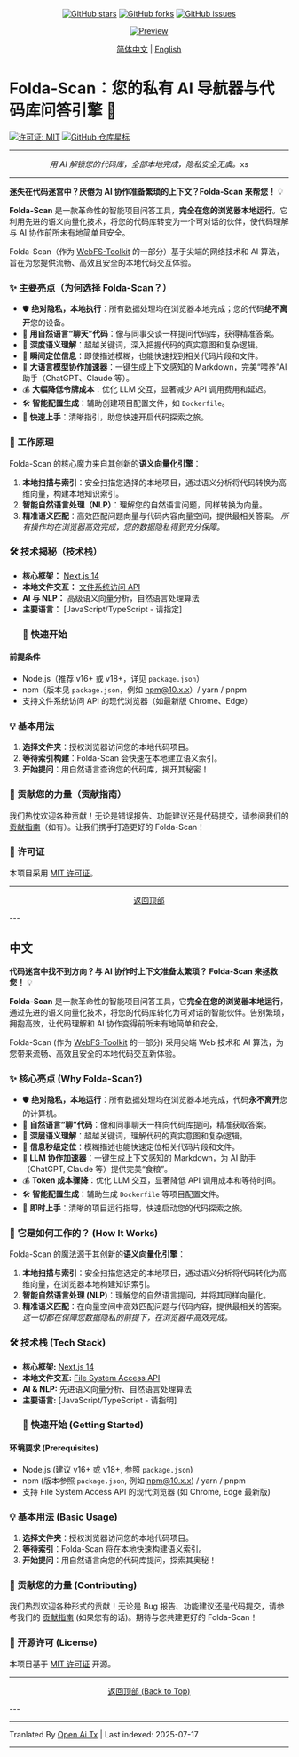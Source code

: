<translate-content><!-- GitHub 徽章 -->
<p align="center">
  <a href="https://github.com/oldjs/web-code-agent/stargazers"><img src="https://img.shields.io/github/stars/oldjs/web-code-agent?style=social" alt="GitHub stars"></a>
  <a href="https://github.com/oldjs/web-code-agent/network/members"><img src="https://img.shields.io/github/forks/oldjs/web-code-agent?style=social" alt="GitHub forks"></a>
  <a href="https://github.com/oldjs/web-code-agent/issues"><img src="https://img.shields.io/github/issues/oldjs/web-code-agent" alt="GitHub issues"></a>
</p>

<p align="center">
  <a href="https://github.com/oldjs/web-code-agent/blob/main/preview.md">
    <img src="https://img.shields.io/badge/Preview-Click%20Here-blue" alt="Preview">
  </a>
</p>

<p align="center">
  <a href="#zh-cn">简体中文</a> | <a href="#en-us">English</a>
</p>

# Folda-Scan：您的私有 AI 导航器与代码库问答引擎 🚀
[![许可证: MIT](https://img.shields.io/badge/License-MIT-green.svg)](https://opensource.org/licenses/MIT)
[![GitHub 仓库星标](https://img.shields.io/github/stars/oldjs/web-code-agent?style=social)](https://github.com/oldjs/web-code-agent/stargazers)

---

<p align="center">
  <em>用 AI 解锁您的代码库，全部本地完成，隐私安全无虞。</em>xs
</p>

---

<a name="en-us"></a>

**迷失在代码迷宫中？厌倦为 AI 协作准备繁琐的上下文？Folda-Scan 来帮您！** 💡

**Folda-Scan** 是一款革命性的智能项目问答工具，**完全在您的浏览器本地运行**。它利用先进的语义向量化技术，将您的代码库转变为一个可对话的伙伴，使代码理解与 AI 协作前所未有地简单且安全。

Folda-Scan（作为 [WebFS-Toolkit](https://github.com/oldjs/web-code-agent) 的一部分）基于尖端的网络技术和 AI 算法，旨在为您提供流畅、高效且安全的本地代码交互体验。

### ✨ 主要亮点（为何选择 Folda-Scan？）

- 🛡️ **绝对隐私，本地执行**：所有数据处理均在浏览器本地完成；您的代码**绝不离开**您的设备。
- 💬 **用自然语言“聊天”代码**：像与同事交谈一样提问代码库，获得精准答案。
- 🧠 **深度语义理解**：超越关键词，深入把握代码的真实意图和复杂逻辑。
- 🎯 **瞬间定位信息**：即使描述模糊，也能快速找到相关代码片段和文件。
- 🤖 **大语言模型协作加速器**：一键生成上下文感知的 Markdown，完美“喂养”AI 助手（ChatGPT、Claude 等）。
- 💰 **大幅降低令牌成本**：优化 LLM 交互，显著减少 API 调用费用和延迟。
- 🛠️ **智能配置生成**：辅助创建项目配置文件，如 `Dockerfile`。
- 🚀 **快速上手**：清晰指引，助您快速开启代码探索之旅。

### 🚀 工作原理

Folda-Scan 的核心魔力来自其创新的**语义向量化引擎**：

1.  **本地扫描与索引**：安全扫描您选择的本地项目，通过语义分析将代码转换为高维向量，构建本地知识索引。
2.  **智能自然语言处理（NLP）**：理解您的自然语言问题，同样转换为向量。
3.  **精准语义匹配**：高效匹配问题向量与代码内容向量空间，提供最相关答案。
    _所有操作均在浏览器高效完成，您的数据隐私得到充分保障。_

### 🛠️ 技术揭秘（技术栈）

- **核心框架：** [Next.js 14](https://nextjs.org/)
- **本地文件交互：** [文件系统访问 API](https://developer.mozilla.org/en-US/docs/Web/API/File_System_Access_API)
- **AI 与 NLP：** 高级语义向量分析，自然语言处理算法
- **主要语言：** [JavaScript/TypeScript - 请指定]
  ### 🏁 快速开始

#### 前提条件

- Node.js（推荐 v16+ 或 v18+，详见 `package.json`）
- npm（版本见 `package.json`，例如 npm@10.x.x）/ yarn / pnpm
- 支持文件系统访问 API 的现代浏览器（如最新版 Chrome、Edge）

### 💡 基本用法

1.  **选择文件夹**：授权浏览器访问您的本地代码项目。
2.  **等待索引构建**：Folda-Scan 会快速在本地建立语义索引。
3.  **开始提问**：用自然语言查询您的代码库，揭开其秘密！

### 🤝 贡献您的力量（贡献指南）

我们热忱欢迎各种贡献！无论是错误报告、功能建议还是代码提交，请参阅我们的[贡献指南](https://raw.githubusercontent.com/oldjs/web-code-agent/main/CONTRIBUTING.md)（如有）。让我们携手打造更好的 Folda-Scan！

### 📄 许可证

本项目采用 [MIT 许可证](LICENSE)。

---

<p align="center">
  <a href="#en-us">返回顶部</a>
</p>
---

<a name="zh-cn"></a>

## 中文

**代码迷宫中找不到方向？与 AI 协作时上下文准备太繁琐？ Folda-Scan 来拯救您！** 💡

**Folda-Scan** 是一款革命性的智能项目问答工具，它**完全在您的浏览器本地运行**，通过先进的语义向量化技术，将您的代码库转化为可对话的智能伙伴。告别繁琐，拥抱高效，让代码理解和 AI 协作变得前所未有地简单和安全。

Folda-Scan (作为 [WebFS-Toolkit](https://github.com/oldjs/web-code-agent) 的一部分) 采用尖端 Web 技术和 AI 算法，为您带来流畅、高效且安全的本地代码交互新体验。

### ✨ 核心亮点 (Why Folda-Scan?)

- 🛡️ **绝对隐私，本地运行**：所有数据处理均在浏览器本地完成，代码**永不离开**您的计算机。
- 💬 **自然语言“聊”代码**：像和同事聊天一样向代码库提问，精准获取答案。
- 🧠 **深层语义理解**：超越关键词，理解代码的真实意图和复杂逻辑。
- 🎯 **信息秒级定位**：模糊描述也能快速定位相关代码片段和文件。
- 🤖 **LLM 协作加速器**：一键生成上下文感知的 Markdown，为 AI 助手（ChatGPT, Claude 等）提供完美“食粮”。
- 💰 **Token 成本骤降**：优化 LLM 交互，显著降低 API 调用成本和等待时间。
- 🛠️ **智能配置生成**：辅助生成 `Dockerfile` 等项目配置文件。
- 🚀 **即时上手**：清晰的项目运行指导，快速启动您的代码探索之旅。

### 🚀 它是如何工作的？ (How It Works)

Folda-Scan 的魔法源于其创新的**语义向量化引擎**：

1.  **本地扫描与索引**：安全扫描您选定的本地项目，通过语义分析将代码转化为高维向量，在浏览器本地构建知识索引。
2.  **智能自然语言处理 (NLP)**：理解您的自然语言提问，并将其同样向量化。
3.  **精准语义匹配**：在向量空间中高效匹配问题与代码内容，提供最相关的答案。
    _这一切都在保障您数据隐私的前提下，在浏览器中高效完成。_

### 🛠️ 技术栈 (Tech Stack)

- **核心框架:** [Next.js 14](https://nextjs.org/)
- **本地文件交互:** [File System Access API](https://developer.mozilla.org/en-US/docs/Web/API/File_System_Access_API)
- **AI & NLP:** 先进语义向量分析、自然语言处理算法
- **主要语言:** [JavaScript/TypeScript - 请指明]
  ### 🏁 快速开始 (Getting Started)

#### 环境要求 (Prerequisites)

- Node.js (建议 v16+ 或 v18+, 参照 `package.json`)
- npm (版本参照 `package.json`, 例如 npm@10.x.x) / yarn / pnpm
- 支持 File System Access API 的现代浏览器 (如 Chrome, Edge 最新版)

### 💡 基本用法 (Basic Usage)

1.  **选择文件夹**：授权浏览器访问您的本地代码项目。
2.  **等待索引**：Folda-Scan 将在本地快速构建语义索引。
3.  **开始提问**：用自然语言向您的代码库提问，探索其奥秘！

### 🤝 贡献您的力量 (Contributing)

我们热烈欢迎各种形式的贡献！无论是 Bug 报告、功能建议还是代码提交，请参考我们的 [贡献指南](https://raw.githubusercontent.com/oldjs/web-code-agent/main/CONTRIBUTING.md) (如果您有的话)。期待与您共建更好的 Folda-Scan！

### 📄 开源许可 (License)

本项目基于 [MIT 许可证](LICENSE) 开源。

---

<p align="center">
  <a href="#zh-cn">返回顶部 (Back to Top)</a>
</p>
---


---

Tranlated By [Open Ai Tx](https://github.com/OpenAiTx/OpenAiTx) | Last indexed: 2025-07-17

---